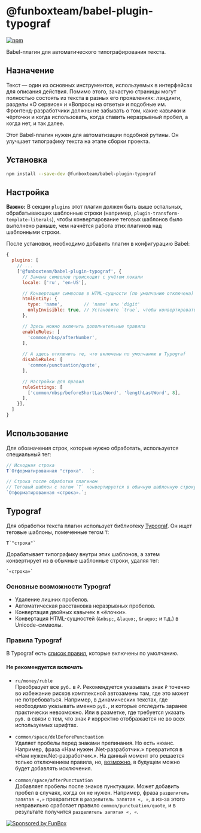 # @funboxteam/babel-plugin-typograf

[![npm](https://img.shields.io/npm/v/@funboxteam/babel-plugin-typograf.svg)](https://www.npmjs.com/package/@funboxteam/babel-plugin-typograf)

Babel-плагин для автоматического типографирования текста.

## Назначение

Текст — один из основных инструментов, используемых в интерфейсах для описания действия.
Помимо этого, зачастую страницы могут полностью состоять из текста в разных его проявлениях:
лэндинги, разделы «О сервисе» и «Вопросы на ответы» и подобные им. Фронтенд-разработчики должны 
не забывать о том, какие кавычки и чёрточки и когда использовать, когда ставить неразрывный пробел, 
а когда нет, и так далее.

Этот Babel-плагин нужен для автоматизации подобной рутины. Он улучшает типографику текста на этапе сборки проекта. 

## Установка

```bash
npm install --save-dev @funboxteam/babel-plugin-typograf
```

## Настройка

**Важно:**
В секции `plugins` этот плагин должен быть выше остальных, обрабатывающих шаблонные строки (например, `plugin-transform-template-literals`), чтобы конвертирование теговых шаблонов было выполнено раньше, чем начнётся работа этих плагинов над шаблонными строки.

После установки, необходимо добавить плагин в конфигурацию Babel:

```js
{
  plugins: [
    // ...
    ['@funboxteam/babel-plugin-typograf', {
      // Замена символов происходит с учётом локали
      locale: ['ru', 'en-US'],

      // Конвертация символов в HTML-сущности (по умолчанию отключена)
      htmlEntity: {
        type: 'name',        // 'name' или 'digit'
        onlyInvisible: true, // Установите `true`, чтобы конвертировать только невидимые символы
      },

      // Здесь можно включить дополнительные правила
      enableRules: [
        'common/nbsp/afterNumber',
      ],
      
      // А здесь отключить те, что включены по умолчанию в Typograf
      disableRules: [
        'common/punctuation/quote',
      ],

      // Настройки для правил
      ruleSettings: [
        ['common/nbsp/beforeShortLastWord', 'lengthLastWord', 8],
      ],
    }],
  ]
}
```

## Использование

Для обозначения строк, которые нужно обработать, используется специальный тег:

```js
// Исходная строка
T`Отформатированная "строка".  `;

// Строка после обработки плагином
// Теговый шаблон с тегом `T` конвертируется в обычную шаблонную строку
`Отформатированная «строка».`;
```

## Typograf

Для обработки текста плагин использует библиотеку [Typograf](https://github.com/typograf/typograf). 
Он ищет теговые шаблоны, помеченные тегом `T`:

```
T`"строка"`
```

Дорабатывает типографику внутри этих шаблонов, а затем конвертирует из в обычные шаблонные строки, удаляя тег:

```
`«строка»`
``` 

### Основные возможности Typograf

* Удаление лишних пробелов.
* Автоматическая расстановка неразрывных пробелов.
* Конвертация двойных кавычек в «ёлочки».
* Конвертация HTML-сущностей (`&nbsp;`, `&laquo;`, `&raquo;` и т.д.) в Unicode-символы.

### Правила Typograf

В Typograf есть [список правил](https://github.com/typograf/typograf/blob/dev/docs/RULES.ru.md), которые включены по умолчанию.  

#### Не рекомендуется включать

* `ru/money/ruble`  
  Преобразует все `руб.` в `₽`. 
  Рекомендуется указывать знак `₽` точечно во избежание рисков комплексной автозамены там, где это может не потребоваться. 
  Например, в динамических текстах, где необходимо указывать именно `руб.`, и которые отследить заранее практически невозможно. 
  Или в разметке, где требуется указать `руб.` в связи с тем, что знак `₽` корректно отображается не во всех используемых шрифтах.

* `common/space/delBeforePunctuation`  
  Удаляет пробелы перед знаками препинания. 
  Но есть нюанс.
  Например, фраза «Нам нужен .Net-разработчик.» превратится в «Нам нужен.Net-разработчик.». 
  На данный момент это решается только отключением правила, но, [возможно](https://github.com/typograf/typograf/issues/312), 
  в будущем можно будет добавлять исключения.
 
* `common/space/afterPunctuation`  
  Добавляет пробелы после знаков пунктуации. 
  Может добавить пробел в случаях, когда он не нужен. 
  Например, фраза `разделитель запятая «,»` превратится в `разделитель запятая «, »`, 
  а из-за этого неправильно сработает правило `common/punctuation/quote`, 
  и в результате получится `разделитель запятая «, «`.

[![Sponsored by FunBox](https://funbox.ru/badges/sponsored_by_funbox_centered.svg)](https://funbox.ru)
